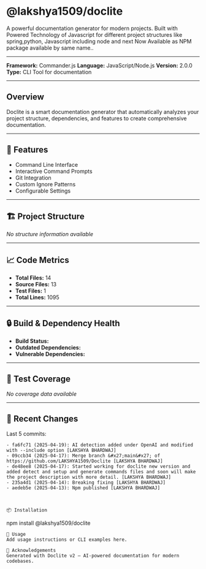 # @lakshya1509/doclite

A powerful documentation generator for modern projects. Built with Powered Technology of Javascript for different project structures like spring,python, Javascript including node and next
Now Available as NPM package available by same name.. 

---

**Framework:** Commander.js
**Language:** JavaScript/Node.js
**Version:** 2.0.0
**Type:** CLI Tool for documentation 

---

## Overview

Doclite is a smart documentation generator that automatically analyzes your project structure, dependencies, and features to create comprehensive documentation.

---

## 🚀 Features

- Command Line Interface
- Interactive Command Prompts
- Git Integration
- Custom Ignore Patterns
- Configurable Settings

---

## 🏗️ Project Structure

*No structure information available*

---

## 📈 Code Metrics

- **Total Files:** 14
- **Source Files:** 13
- **Test Files:** 1
- **Total Lines:** 1095

---

## 🔒 Build & Dependency Health

- **Build Status:** 
- **Outdated Dependencies:** 
- **Vulnerable Dependencies:** 

---

## 🧪 Test Coverage

*No coverage data available*

---

## 📜 Recent Changes

Last 5 commits:
```git
- fa6fc71 (2025-04-19): AI detection added under OpenAI and modified with --include option [LAKSHYA BHARDWAJ]
- 09ccb34 (2025-04-17): Merge branch &#x27;main&#x27; of https://github.com/LAKSHYA1509/Doclite [LAKSHYA BHARDWAJ]
- de48ee8 (2025-04-17): Started working for doclite new version and added detect and setup and generate commands files and soon will make the project description with more detail. [LAKSHYA BHARDWAJ]
- 235a4d1 (2025-04-14): Breaking fixing [LAKSHYA BHARDWAJ]
- aedeb5e (2025-04-13): Npm published [LAKSHYA BHARDWAJ]



📦 Installation
```
npm install @lakshya1509/doclite
```
📝 Usage
Add usage instructions or CLI examples here.

🙏 Acknowledgements
Generated with Doclite v2 — AI-powered documentation for modern codebases.

